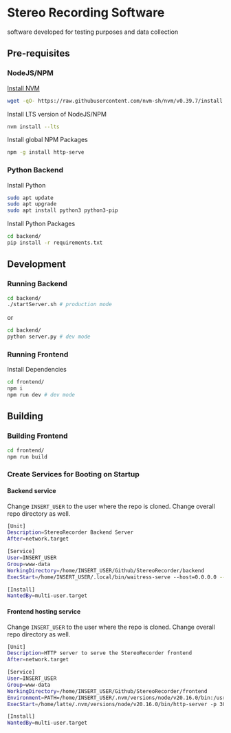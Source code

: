 # Stereo Recording Software

software developed for testing purposes and data collection


## Pre-requisites

### NodeJS/NPM

[Install NVM](https://github.com/nvm-sh/nvm?tab=readme-ov-file#installing-and-updating)
```bash
wget -qO- https://raw.githubusercontent.com/nvm-sh/nvm/v0.39.7/install.sh | bash
```

Install LTS version of NodeJS/NPM
```bash
nvm install --lts
```

Install global NPM Packages
```bash
npm -g install http-serve
```

### Python Backend

Install Python
```bash
sudo apt update
sudo apt upgrade
sudo apt install python3 python3-pip
```

Install Python Packages
```bash
cd backend/
pip install -r requirements.txt
```

## Development

### Running Backend

```bash
cd backend/
./startServer.sh # production mode
```

or

```bash
cd backend/
python server.py # dev mode
```

### Running Frontend

Install Dependencies
```bash
cd frontend/
npm i
npm run dev # dev mode
```


## Building

### Building Frontend
```bash
cd frontend/
npm run build
```

### Create Services for Booting on Startup

#### Backend service

Change `INSERT_USER` to the user where the repo is cloned. Change overall repo directory as well.

```bash
[Unit]
Description=StereoRecorder Backend Server
After=network.target

[Service]
User=INSERT_USER
Group=www-data
WorkingDirectory=/home/INSERT_USER/Github/StereoRecorder/backend
ExecStart=/home/INSERT_USER/.local/bin/waitress-serve --host=0.0.0.0 --port=8669 server:app

[Install]
WantedBy=multi-user.target
```


#### Frontend hosting service

Change `INSERT_USER` to the user where the repo is cloned. Change overall repo directory as well.

```bash
[Unit]
Description=HTTP server to serve the StereoRecorder frontend
After=network.target

[Service]
User=INSERT_USER
Group=www-data
WorkingDirectory=/home/INSERT_USER/Github/StereoRecorder/frontend
Environment=PATH=/home/INSERT_USER/.nvm/versions/node/v20.16.0/bin:/usr/local/sbin:/usr/local/bin:/usr/sbin:/usr/bin:/sbin:/bin
ExecStart=/home/latte/.nvm/versions/node/v20.16.0/bin/http-server -p 3000 -a 0.0.0.0 dist

[Install]
WantedBy=multi-user.target
```

